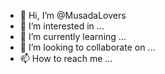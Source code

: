 - 👋 Hi, I’m @MusadaLovers
- 👀 I’m interested in ...
- 🌱 I’m currently learning ...
- 💞️ I’m looking to collaborate on ...
- 📫 How to reach me ...

<!---
MusadaLovers/MusadaLovers is a ✨ special ✨ repository because its `README.md` (this file) appears on your GitHub profile.
You can click the Preview link to take a look at your changes.
--->
